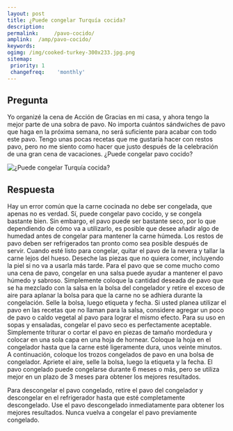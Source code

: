 ```yaml
---
layout: post
title: ¿Puede congelar Turquía cocida?  
description: 
permalink:     /pavo-cocido/
amplink:  /amp/pavo-cocido/
keywords: 
ogimg: /img/cooked-turkey-300x233.jpg.png
sitemap:
 priority: 1
 changefreq:    'monthly'
---
```




## Pregunta

Yo organizé la cena de Acción de Gracias en mi casa, y ahora tengo la mejor parte de una sobra de pavo. No importa cuántos sándwiches de pavo que haga en la próxima semana, no será suficiente para acabar con todo este pavo. Tengo unas pocas recetas que me gustaría hacer con restos pavo, pero no me siento como hacer que justo después de la celebración de una gran cena de vacaciones. ¿Puede congelar pavo cocido?


![¿Puede congelar Turquía cocida?](https://sepuedecongelar.com/img/cooked-turkey-300x233.jpg "¿Puede congelar Turquía cocida?" )


## Respuesta

Hay un error común que la carne cocinada no debe ser congelada, que apenas no es verdad. Sí, puede congelar pavo cocido, y se congela bastante bien. Sin embargo, el pavo puede ser bastante seco, por lo que dependiendo de cómo va a utilizarlo, es posible que desee añadir algo de humedad antes de congelar para mantener la carne húmeda.
Los restos de pavo deben ser refrigerados tan pronto como sea posible después de servir. Cuando esté listo para congelar, quitar el pavo de la nevera y tallar la carne lejos del hueso. Deseche las piezas que no quiera comer, incluyendo la piel si no va a usarla más tarde. Para el pavo que se come mucho como una cena de pavo, congelar en una salsa puede ayudar a mantener el pavo húmedo y sabroso. Simplemente coloque la cantidad deseada de pavo que se ha mezclado con la salsa en la bolsa del congelador y retire el exceso de aire para aplanar la bolsa para que la carne no se adhiera durante la congelación. Selle la bolsa, luego etiqueta y fecha. Si usted planea utilizar el pavo en las recetas que no llaman para la salsa, considere agregar un poco de pavo o caldo vegetal al pavo para lograr el mismo efecto.
Para su uso en sopas y ensaladas, congelar el pavo seco es perfectamente aceptable. Simplemente triturar o cortar el pavo en piezas de tamaño mordedura y colocar en una sola capa en una hoja de hornear. Coloque la hoja en el congelador hasta que la carne esté ligeramente dura, unos veinte minutos. A continuación, coloque los trozos congelados de pavo en una bolsa de congelador. Apriete el aire, selle la bolsa, luego la etiqueta y la fecha.
El pavo congelado puede congelarse durante 6 meses o más, pero se utiliza mejor en un plazo de 3 meses para obtener los mejores resultados.

Para descongelar el pavo congelado, retire el pavo del congelador y descongelar en el refrigerador hasta que esté completamente descongelado. Use el pavo descongelado inmediatamente para obtener los mejores resultados. Nunca vuelva a congelar el pavo previamente congelado.
